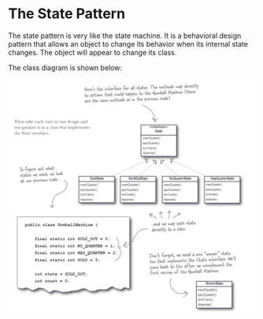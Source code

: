 # The State Pattern
The state pattern is very like the state machine. It is a behavioral design pattern that allows an object to change its behavior when its internal state changes. The object will appear to change its class.

The class diagram is shown below:

![](README.assets/20240703100847.png)
